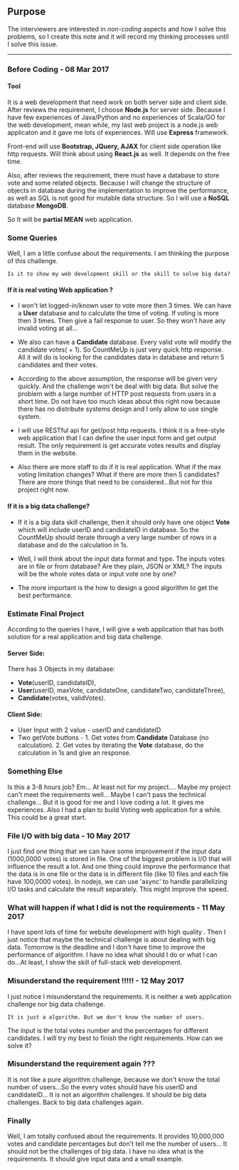 ## Purpose
The interviewers are interested in _non-coding_ aspects and how I solve this problems, so I create this note and it will record my thinking processes until I solve this issue.

---

### Before Coding - 08 Mar 2017
#### Tool
It is a web development that need work on both server side and client side. After reviews the requirement, I choose __Node.js__ for server side. Because I have few experiences of Java/Python and no experiences of Scala/GO for the web development, mean while, my last web project is a node.js web applicaton and it gave me lots of experiences. Will use __Express__ framework.

Front-end will use __Bootstrap, JQuery, AJAX__ for client side operation like http requests. Will think about using __React.js__ as well. It depends on the free time.

Also, after reviews the requirement, there must have a database to store vote and some related objects. Because I will change the structure of objects in database during the implementation to improve the performance, as well as SQL is not good for mutable data structure. So I will use a __NoSQL__ database __MongoDB__.

So It will be __partial MEAN__ web application.

### Some Queries
Well, I am a little confuse about the requirements. I am thinking the purpose of this challenge.

```
Is it to show my web development skill or the skill to solve big data?
```

#### If it is real voting Web application ?
* I won't let logged-in/known user to vote more then 3 times. We can have a __User__ database and to calculate the time of voting. If voting is more then 3 times. Then give a fail response to user.
So they won't have any invalid voting at all...

* We also can have a __Candidate__ database. Every valid vote will modify the candidate votes( + 1). So CountMeUp is just very quick http response. All it will do is looking for the candidates data in database and return 5 candidates and their votes.

* According to the above assumption, the response will be given very quickly. And the challenge won't be deal with big data. But solve the problem with a large number of HTTP post requests from users in a short time. Do not have too much ideas about this right now because there has no distribute systems design and I only allow to use single system.

* I will use RESTful api for get/post http requests. I think it is a free-style web application that I can define the user input form and get output result. The only requirement is get accurate votes results and display them in the website.

* Also there are more staff to do if it is real application. What if the max voting limitation changes? What if there are more then 5 candidates? There are more things that need to be considered...But not for this project right now.

#### If it is a big data challenge?
* If it is a big data skill challenge, then it should only have one object __Vote__ which will include userID and candidateID in database. So the CountMeUp should iterate through a very large number of rows in a database and do the calculation in 1s.

* Well, I will think about the input data format and type. The inputs votes are in file or from database? Are they plain, JSON or XML? The inputs will be the whole votes data or input vote one by one?

* The more important is the how to design a good algorithm to get the best performance.

### Estimate Final Project
According to the queries I have, I will give a web application that has both solution for a real application and big data challenge.
#### Server Side:

There has 3 Objects in my database:
 * __Vote__(userID, candidateID),
 * __User__(userID, maxVote, candidateOne, candidateTwo, candidateThree),
 * __Candidate__(votes, validVotes).

#### Client Side:
* User Input with 2 value - userID and candidateID
* Two getVote buttons - 1. Get votes from __Candidate__ Database (no calculation). 2. Get votes by iterating the __Vote__ database, do the calculation in 1s and give an response.

### Something Else
Is this a 3-8 hours job? Em... At least not for my project.... Maybe my project can't meet the requirements well... Maybe I can't pass the technical challenge... But it is good for me and I love coding a lot. It gives me experiences. Also I had a plan to build Voting web application for a while. This could be a great start.

### File I/O with big data - 10 May 2017
I just find one thing that we can have some improvement if the input data (1000,0000 votes) is stored in file. One of the biggest problem is I/O that will influence the result a lot. And one thing could improve the performance  that the data is in one file or the data is in different file (like 10 files and each file have 100,0000 votes).
In nodejs, we can use 'async' to handle parallelizing I/O tasks and calculate the result separately. This might improve the speed.

### What will happen if what I did is not the requirements - 11 May 2017
I have spent lots of time for website development with high quality . Then I just notice that maybe the technical challenge is about dealing with big data. Tomorrow is the deadline and I don't have time to improve the performance of algorithm. I have no idea what should I do or what I can do...At least, I show the skill of full-stack web development.

### Misunderstand the requirement !!!!! - 12 May 2017
I just notice I misunderstand the requirements. It is neither a web application challenge nor big data challenge.

```
It is just a algorithm. But we don't know the number of users.
```

The input is the total votes number and the percentages for different candidates.
I will try my best to finish the right requirements.
How can we solve it?

### Misunderstand the requirement again ???
It is not like a pure algorithm challenge, because we don't know the total number of users...So the every votes should have his userID and candidateID...
It is not an algorithm challenges. It should be big data challenges.
Back to big data challenges again.

### Finally
Well, I am totally confused about the requirements. It provides 10,000,000 votes and candidate percentages but don't tell me the number of users... It should not be the challenges of big data. I have no idea what is the requirements. It should give input data and a small example.
